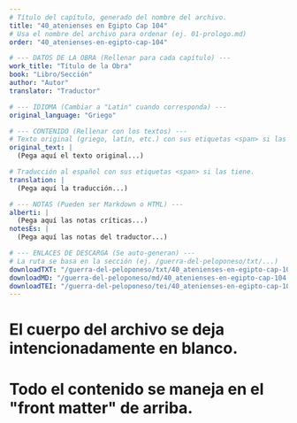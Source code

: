 ```yaml
---
# Título del capítulo, generado del nombre del archivo.
title: "40_atenienses en Egipto Cap 104"
# Usa el nombre del archivo para ordenar (ej. 01-prologo.md)
order: "40_atenienses-en-egipto-cap-104"

# --- DATOS DE LA OBRA (Rellenar para cada capítulo) ---
work_title: "Título de la Obra"
book: "Libro/Sección"
author: "Autor"
translator: "Traductor"

# --- IDIOMA (Cambiar a "Latín" cuando corresponda) ---
original_language: "Griego"

# --- CONTENIDO (Rellenar con los textos) ---
# Texto original (griego, latín, etc.) con sus etiquetas <span> si las tiene.
original_text: |
  (Pega aquí el texto original...)

# Traducción al español con sus etiquetas <span> si las tiene.
translation: |
  (Pega aquí la traducción...)

# --- NOTAS (Pueden ser Markdown o HTML) ---
alberti: |
  (Pega aquí las notas críticas...)
notesEs: |
  (Pega aquí las notas del traductor...)

# --- ENLACES DE DESCARGA (Se auto-generan) ---
# La ruta se basa en la sección (ej. /guerra-del-peloponeso/txt/...)
downloadTXT: "/guerra-del-peloponeso/txt/40_atenienses-en-egipto-cap-104.txt"
downloadMD: "/guerra-del-peloponeso/md/40_atenienses-en-egipto-cap-104.md"
downloadTEI: "/guerra-del-peloponeso/tei/40_atenienses-en-egipto-cap-104.xml"
---
```

# El cuerpo del archivo se deja intencionadamente en blanco.
# Todo el contenido se maneja en el "front matter" de arriba.